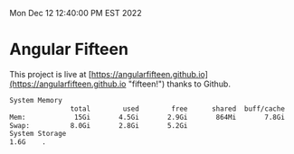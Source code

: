 Mon Dec 12 12:40:00 PM EST 2022

# Angular Fifteen


This project is live at [https://angularfifteen.github.io](https://angularfifteen.github.io "fifteen!") thanks to Github.

```bash
System Memory
               total        used        free      shared  buff/cache   available
Mem:            15Gi       4.5Gi       2.9Gi       864Mi       7.8Gi       9.6Gi
Swap:          8.0Gi       2.8Gi       5.2Gi
System Storage
1.6G	.
